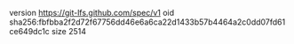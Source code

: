 version https://git-lfs.github.com/spec/v1
oid sha256:fbfbba2f2d72f67756dd46e6a6ca22d1433b57b4464a2c0dd07fd61ce649dc1c
size 2514
